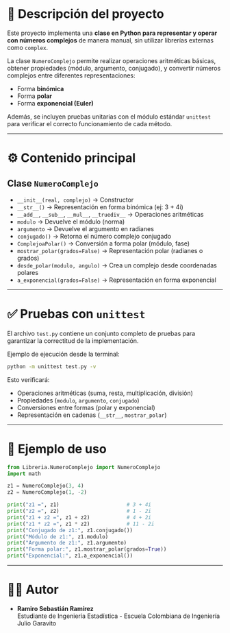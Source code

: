 # 📌 Descripción del proyecto

Este proyecto implementa una **clase en Python para representar y operar con números complejos** de manera manual, sin utilizar librerías externas como `complex`.  

La clase `NumeroComplejo` permite realizar operaciones aritméticas básicas, obtener propiedades (módulo, argumento, conjugado), y convertir números complejos entre diferentes representaciones:

- Forma **binómica**  
- Forma **polar**  
- Forma **exponencial (Euler)**  

Además, se incluyen pruebas unitarias con el módulo estándar `unittest` para verificar el correcto funcionamiento de cada método.

---

# ⚙️ Contenido principal

## Clase `NumeroComplejo`

- `__init__(real, complejo)` → Constructor  
- `__str__()` → Representación en forma binómica (ej: 3 + 4i)  
- `__add__`, `__sub__`, `__mul__`, `__truediv__` → Operaciones aritméticas  
- `modulo` → Devuelve el módulo (norma)  
- `argumento` → Devuelve el argumento en radianes  
- `conjugado()` → Retorna el número complejo conjugado  
- `ComplejoaPolar()` → Conversión a forma polar (módulo, fase)  
- `mostrar_polar(grados=False)` → Representación polar (radianes o grados)  
- `desde_polar(modulo, angulo)` → Crea un complejo desde coordenadas polares  
- `a_exponencial(grados=False)` → Representación en forma exponencial  

---

# ✅ Pruebas con `unittest`

El archivo `test.py` contiene un conjunto completo de pruebas para garantizar la correctitud de la implementación.  

Ejemplo de ejecución desde la terminal:

```bash
python -m unittest test.py -v
```

Esto verificará:

- Operaciones aritméticas (suma, resta, multiplicación, división)  
- Propiedades (`modulo`, `argumento`, `conjugado`)  
- Conversiones entre formas (polar y exponencial)  
- Representación en cadenas (`__str__`, `mostrar_polar`)  

---

# 🚀 Ejemplo de uso

```python
from Libreria.NumeroComplejo import NumeroComplejo
import math

z1 = NumeroComplejo(3, 4)
z2 = NumeroComplejo(1, -2)

print("z1 =", z1)                      # 3 + 4i
print("z2 =", z2)                      # 1 - 2i
print("z1 + z2 =", z1 + z2)            # 4 + 2i
print("z1 * z2 =", z1 * z2)            # 11 - 2i
print("Conjugado de z1:", z1.conjugado())  
print("Módulo de z1:", z1.modulo)     
print("Argumento de z1:", z1.argumento)
print("Forma polar:", z1.mostrar_polar(grados=True))
print("Exponencial:", z1.a_exponencial())
```

---

# 🧑‍💻 Autor

- **Ramiro Sebastián Ramírez**  
  Estudiante de Ingeniería Estadística - Escuela Colombiana de Ingeniería Julio Garavito  
```
